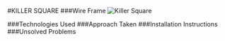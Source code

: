 #KILLER SQUARE
###Wire Frame
![Killer Square](http://i.imgur.com/RM5sxIO.png "Killer Square")

###Technologies Used
###Approach Taken
###Installation Instructions
###Unsolved Problems